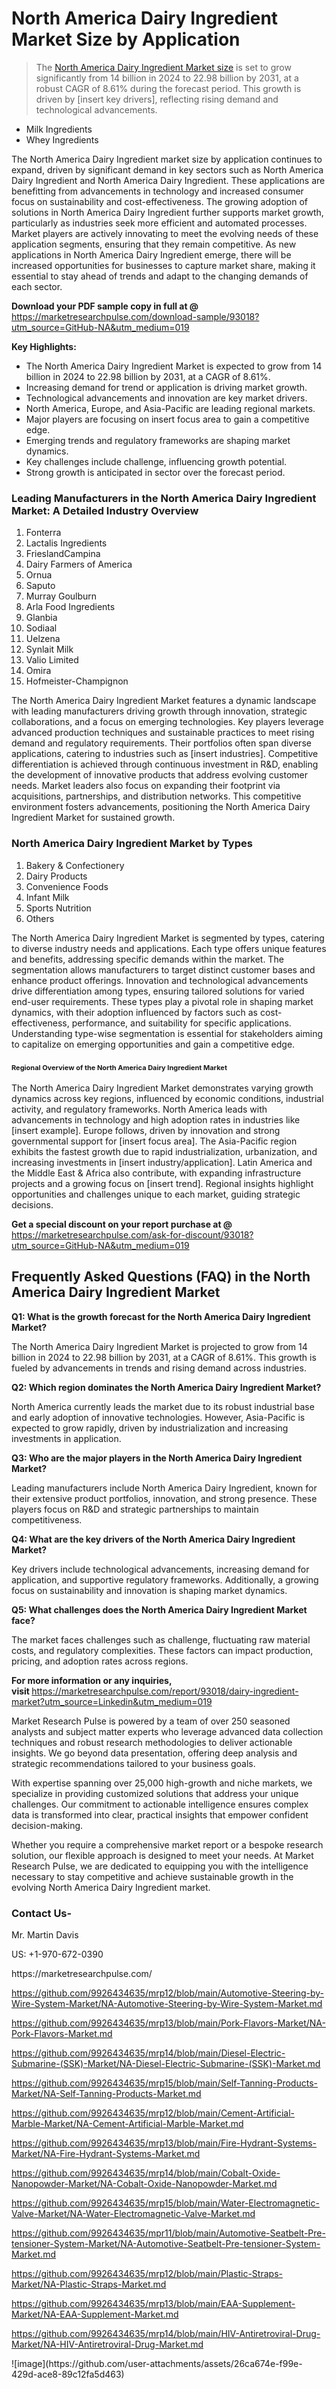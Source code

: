 <h1>North America Dairy Ingredient Market&nbsp;Size by Application</h1><blockquote><p>The <a href="https://marketresearchpulse.com/download-sample/93018?utm_source=GitHub-NA&amp;utm_medium=019">North America Dairy Ingredient Market size</a> is set to grow significantly from 14 billion in 2024 to 22.98 billion by 2031, at a robust CAGR of 8.61% during the forecast period. This growth is driven by [insert key drivers], reflecting rising demand and technological advancements.</p></blockquote><ul><li>Milk Ingredients<li> Whey Ingredients</li></ul><p>The North America Dairy Ingredient market size by application continues to expand, driven by significant demand in key sectors such as North America Dairy Ingredient and North America Dairy Ingredient. These applications are benefitting from advancements in technology and increased consumer focus on sustainability and cost-effectiveness. The growing adoption of solutions in North America Dairy Ingredient further supports market growth, particularly as industries seek more efficient and automated processes. Market players are actively innovating to meet the evolving needs of these application segments, ensuring that they remain competitive. As new applications in North America Dairy Ingredient emerge, there will be increased opportunities for businesses to capture market share, making it essential to stay ahead of trends and adapt to the changing demands of each sector.</p><p><strong>Download your PDF sample copy in full at @ </strong><a href="https://marketresearchpulse.com/download-sample/93018?utm_source=GitHub-NA&amp;utm_medium=019">https://marketresearchpulse.com/download-sample/93018?utm_source=GitHub-NA&amp;utm_medium=019</a></p><p><strong>Key Highlights: </strong></p><ul><li>The North America Dairy Ingredient Market is expected to grow from 14 billion in 2024 to 22.98 billion by 2031, at a CAGR of 8.61%.</li><li>Increasing demand for trend or application is driving market growth.</li><li>Technological advancements and innovation are key market drivers.</li><li>North America, Europe, and Asia-Pacific are leading regional markets.</li><li>Major players are focusing on insert focus area to gain a competitive edge.</li><li>Emerging trends and regulatory frameworks are shaping market dynamics.</li><li>Key challenges include challenge, influencing growth potential.</li><li>Strong growth is anticipated in sector over the forecast period.</li></ul><h3>Leading Manufacturers in the North America Dairy Ingredient Market: A Detailed Industry Overview</h3><ol><li>Fonterra</li><li>Lactalis Ingredients</li><li>FrieslandCampina</li><li>Dairy Farmers of America</li><li>Ornua</li><li>Saputo</li><li>Murray Goulburn</li><li>Arla Food Ingredients</li><li>Glanbia</li><li>Sodiaal</li><li>Uelzena</li><li>Synlait Milk</li><li>Valio Limited</li><li>Omira</li><li>Hofmeister-Champignon</li></ol><div class="flex max-w-full flex-col flex-grow"><div class="min-h-8 text-message flex w-full flex-col items-end gap-2 whitespace-normal break-words [.text-message+&amp;]:mt-5" dir="auto" data-message-author-role="assistant" data-message-id="fd8432e4-4910-450d-b182-61b7bfb0a01f" data-message-model-slug="gpt-4o"><div class="flex w-full flex-col gap-1 empty:hidden first:pt-[3px]"><div class="markdown prose w-full break-words dark:prose-invert light"><p>The North America Dairy Ingredient Market features a dynamic landscape with leading manufacturers driving growth through innovation, strategic collaborations, and a focus on emerging technologies. Key players leverage advanced production techniques and sustainable practices to meet rising demand and regulatory requirements. Their portfolios often span diverse applications, catering to industries such as [insert industries]. Competitive differentiation is achieved through continuous investment in R&amp;D, enabling the development of innovative products that address evolving customer needs. Market leaders also focus on expanding their footprint via acquisitions, partnerships, and distribution networks. This competitive environment fosters advancements, positioning the North America Dairy Ingredient Market for sustained growth.</p></div></div></div></div><h3>North America Dairy Ingredient Market by Types</h3><ol><li>Bakery & Confectionery<li> Dairy Products<li> Convenience Foods<li> Infant Milk<li> Sports Nutrition<li> Others</li></ol><div class="flex max-w-full flex-col flex-grow"><div class="min-h-8 text-message flex w-full flex-col items-end gap-2 whitespace-normal break-words [.text-message+&amp;]:mt-5" dir="auto" data-message-author-role="assistant" data-message-id="084470be-0bb7-4664-bddf-5156b4f41249" data-message-model-slug="gpt-4o-mini"><div class="flex w-full flex-col gap-1 empty:hidden first:pt-[3px]"><div class="markdown prose w-full break-words dark:prose-invert light"><p>The North America Dairy Ingredient Market is segmented by types, catering to diverse industry needs and applications. Each type offers unique features and benefits, addressing specific demands within the market. The segmentation allows manufacturers to target distinct customer bases and enhance product offerings. Innovation and technological advancements drive differentiation among types, ensuring tailored solutions for varied end-user requirements. These types play a pivotal role in shaping market dynamics, with their adoption influenced by factors such as cost-effectiveness, performance, and suitability for specific applications. Understanding type-wise segmentation is essential for stakeholders aiming to capitalize on emerging opportunities and gain a competitive edge.</p></div></div></div></div><h3><span style="font-size: 11px;">Regional Overview of the North America Dairy Ingredient Market</span></h3><div class="flex max-w-full flex-col flex-grow"><div class="min-h-8 text-message flex w-full flex-col items-end gap-2 whitespace-normal break-words [.text-message+&amp;]:mt-5" dir="auto" data-message-author-role="assistant" data-message-id="e9038762-ce64-4e30-91c9-9bd413514231" data-message-model-slug="gpt-4o-mini"><div class="flex w-full flex-col gap-1 empty:hidden first:pt-[3px]"><div class="markdown prose w-full break-words dark:prose-invert light"><p>The North America Dairy Ingredient Market demonstrates varying growth dynamics across key regions, influenced by economic conditions, industrial activity, and regulatory frameworks. North America leads with advancements in technology and high adoption rates in industries like [insert example]. Europe follows, driven by innovation and strong governmental support for [insert focus area]. The Asia-Pacific region exhibits the fastest growth due to rapid industrialization, urbanization, and increasing investments in [insert industry/application]. Latin America and the Middle East &amp; Africa also contribute, with expanding infrastructure projects and a growing focus on [insert trend]. Regional insights highlight opportunities and challenges unique to each market, guiding strategic decisions.</p></div></div></div></div><p><strong>Get a special discount on your report purchase at @ </strong><a href="https://marketresearchpulse.com/ask-for-discount/93018?utm_source=GitHub-NA&amp;utm_medium=019">https://marketresearchpulse.com/ask-for-discount/93018?utm_source=GitHub-NA&amp;utm_medium=019</a></p><h2>Frequently Asked Questions (FAQ) in the North America Dairy Ingredient Market</h2><p><strong>Q1: What is the growth forecast for the North America Dairy Ingredient Market?</strong></p><p>The North America Dairy Ingredient Market is projected to grow from 14 billion in 2024 to 22.98 billion by 2031, at a CAGR of 8.61%. This growth is fueled by advancements in trends and rising demand across industries.</p><p><strong>Q2: Which region dominates the North America Dairy Ingredient Market?</strong></p><p>North America currently leads the market due to its robust industrial base and early adoption of innovative technologies. However, Asia-Pacific is expected to grow rapidly, driven by industrialization and increasing investments in application.</p><p><strong>Q3: Who are the major players in the North America Dairy Ingredient Market?</strong></p><p>Leading manufacturers include North America Dairy Ingredient, known for their extensive product portfolios, innovation, and strong presence. These players focus on R&amp;D and strategic partnerships to maintain competitiveness.</p><p><strong>Q4: What are the key drivers of the North America Dairy Ingredient Market?</strong></p><p>Key drivers include technological advancements, increasing demand for application, and supportive regulatory frameworks. Additionally, a growing focus on sustainability and innovation is shaping market dynamics.</p><p><strong>Q5: What challenges does the North America Dairy Ingredient Market face?</strong></p><p>The market faces challenges such as challenge, fluctuating raw material costs, and regulatory complexities. These factors can impact production, pricing, and adoption rates across regions.</p><p><strong>For more information or any inquiries, visit&nbsp;</strong><a href="https://marketresearchpulse.com/report/93018/dairy-ingredient-market?utm_source=Linkedin&utm_medium=019">https://marketresearchpulse.com/report/93018/dairy-ingredient-market?utm_source=Linkedin&utm_medium=019</a></p><p>Market Research Pulse is powered by a team of over 250 seasoned analysts and subject matter experts who leverage advanced data collection techniques and robust research methodologies to deliver actionable insights. We go beyond data presentation, offering deep analysis and strategic recommendations tailored to your business goals.</p><p>With expertise spanning over 25,000 high-growth and niche markets, we specialize in providing customized solutions that address your unique challenges. Our commitment to actionable intelligence ensures complex data is transformed into clear, practical insights that empower confident decision-making.</p><p>Whether you require a comprehensive market report or a bespoke research solution, our flexible approach is designed to meet your needs. At Market Research Pulse, we are dedicated to equipping you with the intelligence necessary to stay competitive and achieve sustainable growth in the evolving North America Dairy Ingredient market.</p><h3><strong>Contact Us-</strong></h3><p>Mr. Martin Davis</p><p>US: +1-970-672-0390</p><p>https://marketresearchpulse.com/</p><p><a href="https://github.com/9926434635/mrp12/blob/main/Automotive-Steering-by-Wire-System-Market/NA-Automotive-Steering-by-Wire-System-Market.md">https://github.com/9926434635/mrp12/blob/main/Automotive-Steering-by-Wire-System-Market/NA-Automotive-Steering-by-Wire-System-Market.md</a></p><p><a href="https://github.com/9926434635/mrp13/blob/main/Pork-Flavors-Market/NA-Pork-Flavors-Market.md">https://github.com/9926434635/mrp13/blob/main/Pork-Flavors-Market/NA-Pork-Flavors-Market.md</a></p><p><a href="https://github.com/9926434635/mrp14/blob/main/Diesel-Electric-Submarine-(SSK)-Market/NA-Diesel-Electric-Submarine-(SSK)-Market.md">https://github.com/9926434635/mrp14/blob/main/Diesel-Electric-Submarine-(SSK)-Market/NA-Diesel-Electric-Submarine-(SSK)-Market.md</a></p><p><a href="https://github.com/9926434635/mrp15/blob/main/Self-Tanning-Products-Market/NA-Self-Tanning-Products-Market.md">https://github.com/9926434635/mrp15/blob/main/Self-Tanning-Products-Market/NA-Self-Tanning-Products-Market.md</a></p><p><a href="https://github.com/9926434635/mrp12/blob/main/Cement-Artificial-Marble-Market/NA-Cement-Artificial-Marble-Market.md">https://github.com/9926434635/mrp12/blob/main/Cement-Artificial-Marble-Market/NA-Cement-Artificial-Marble-Market.md</a></p><p><a href="https://github.com/9926434635/mrp13/blob/main/Fire-Hydrant-Systems-Market/NA-Fire-Hydrant-Systems-Market.md">https://github.com/9926434635/mrp13/blob/main/Fire-Hydrant-Systems-Market/NA-Fire-Hydrant-Systems-Market.md</a></p><p><a href="https://github.com/9926434635/mrp14/blob/main/Cobalt-Oxide-Nanopowder-Market/NA-Cobalt-Oxide-Nanopowder-Market.md">https://github.com/9926434635/mrp14/blob/main/Cobalt-Oxide-Nanopowder-Market/NA-Cobalt-Oxide-Nanopowder-Market.md</a></p><p><a href="https://github.com/9926434635/mrp15/blob/main/Water-Electromagnetic-Valve-Market/NA-Water-Electromagnetic-Valve-Market.md">https://github.com/9926434635/mrp15/blob/main/Water-Electromagnetic-Valve-Market/NA-Water-Electromagnetic-Valve-Market.md</a></p><p><a href="https://github.com/9926434635/mpr11/blob/main/Automotive-Seatbelt-Pre-tensioner-System-Market/NA-Automotive-Seatbelt-Pre-tensioner-System-Market.md">https://github.com/9926434635/mpr11/blob/main/Automotive-Seatbelt-Pre-tensioner-System-Market/NA-Automotive-Seatbelt-Pre-tensioner-System-Market.md</a></p><p><a href="https://github.com/9926434635/mrp12/blob/main/Plastic-Straps-Market/NA-Plastic-Straps-Market.md">https://github.com/9926434635/mrp12/blob/main/Plastic-Straps-Market/NA-Plastic-Straps-Market.md</a></p><p><a href="https://github.com/9926434635/mrp13/blob/main/EAA-Supplement-Market/NA-EAA-Supplement-Market.md">https://github.com/9926434635/mrp13/blob/main/EAA-Supplement-Market/NA-EAA-Supplement-Market.md</a></p><p><a href="https://github.com/9926434635/mrp14/blob/main/HIV-Antiretroviral-Drug-Market/NA-HIV-Antiretroviral-Drug-Market.md">https://github.com/9926434635/mrp14/blob/main/HIV-Antiretroviral-Drug-Market/NA-HIV-Antiretroviral-Drug-Market.md</a></p>
![image](https://github.com/user-attachments/assets/26ca674e-f99e-429d-ace8-89c12fa5d463)
